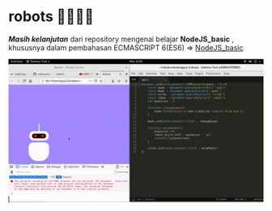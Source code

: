 # robots 🤖🤖🤖🤖
***Masih kelanjutan*** dari repository mengenai belajar **NodeJS_basic** , khususnya dalam pembahasan ECMASCRIPT 6(ES6) => [NodeJS_basic](https://github.com/codesyariah122/NodeJS_basic/tree/master/ecmaScript6)  


![robot](https://raw.githubusercontent.com/codesyariah122/robots/master/robot.gif)  
